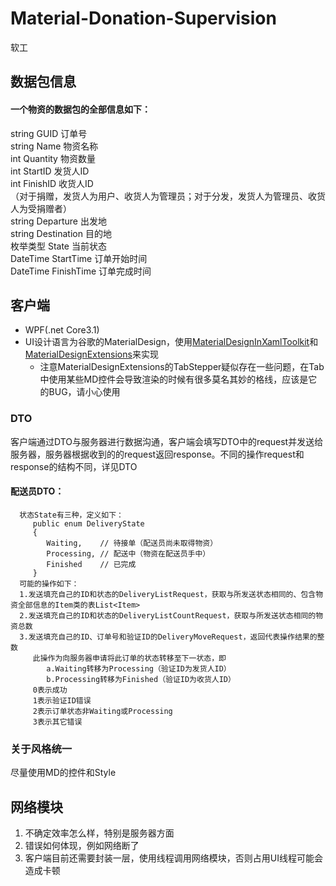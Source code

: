 # Material-Donation-Supervision
软工

## 数据包信息
#### 一个物资的数据包的全部信息如下：  
   string GUID          订单号  
   string Name          物资名称  
   int Quantity         物资数量  
   int StartID          发货人ID  
   int FinishID         收货人ID  
      （对于捐赠，发货人为用户、收货人为管理员；对于分发，发货人为管理员、收货人为受捐赠者）  
   string Departure     出发地  
   string Destination   目的地  
   枚举类型 State        当前状态  
   DateTime StartTime   订单开始时间  
   DateTime FinishTime  订单完成时间  
   
## 客户端

* WPF(.net Core3.1)
* UI设计语言为谷歌的MaterialDesign，使用[MaterialDesignInXamlToolkit](https://github.com/MaterialDesignInXAML/MaterialDesignInXamlToolkit)和[MaterialDesignExtensions](https://github.com/spiegelp/MaterialDesignExtensions)来实现
    * 注意MaterialDesignExtensions的TabStepper疑似存在一些问题，在Tab中使用某些MD控件会导致渲染的时候有很多莫名其妙的格线，应该是它的BUG，请小心使用
    
### DTO
客户端通过DTO与服务器进行数据沟通，客户端会填写DTO中的request并发送给服务器，服务器根据收到的的request返回response。不同的操作request和response的结构不同，详见DTO
#### 配送员DTO：  
      状态State有三种，定义如下：  
         public enum DeliveryState  
         {  
            Waiting,    // 待接单（配送员尚未取得物资）  
            Processing, // 配送中（物资在配送员手中）  
            Finished    // 已完成  
         }
      可能的操作如下：  
      1.发送填充自己的ID和状态的DeliveryListRequest，获取与所发送状态相同的、包含物资全部信息的Item类的表List<Item>  
      2.发送填充自己的ID和状态的DeliveryListCountRequest，获取与所发送状态相同的物资总数  
      3.发送填充自己的ID、订单号和验证ID的DeliveryMoveRequest，返回代表操作结果的整数  
         此操作为向服务器申请将此订单的状态转移至下一状态，即  
            a.Waiting转移为Processing（验证ID为发货人ID）  
            b.Processing转移为Finished（验证ID为收货人ID）  
         0表示成功  
         1表示验证ID错误  
         2表示订单状态非Waiting或Processing  
         3表示其它错误  

### 关于风格统一

尽量使用MD的控件和Style

## 网络模块

1. 不确定效率怎么样，特别是服务器方面
2. 错误如何体现，例如网络断了
3. 客户端目前还需要封装一层，使用线程调用网络模块，否则占用UI线程可能会造成卡顿

